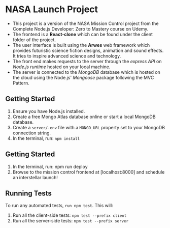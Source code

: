# NASA Launch Project #
- This project is a version of the NASA Mission Control project from the Complete Node.js Developer: Zero to Mastery course on Udemy.
- The frontend is a **React-clone** which can be found under the client folder of the project.
- The user interface is built using the **Arwes** web framework which provides futuristic science fiction designs, animation and sound effects. It tries to inspire advanced science and technology.
- The front end makes requests to the server through the *express API* on *Node.js runtime* hosted on your local machine.
- The server is connected to the *MongoDB* database which is hosted on the cloud using the Node.js' *Mongoose* package following the MVC Pattern.

## Getting Started ##
1. Ensure you have Node.js installed.
2. Create a free Mongo Atlas database online or start a local MongoDB database.
3. Create a `server/.env` file with a `MONGO_URL` property set to your MongoDB connection string.
4. In the terminal, run: `npm install`

## Getting Started ##
1. In the terminal, run: npm run deploy
2. Browse to the mission control frontend at [localhost:8000] and schedule an interstellar launch!

## Running Tests ##
To run any automated tests, `run npm test`. This will:

1. Run all the client-side tests: `npm test --prefix client`
2. Run all the server-side tests: `npm test --prefix server`
